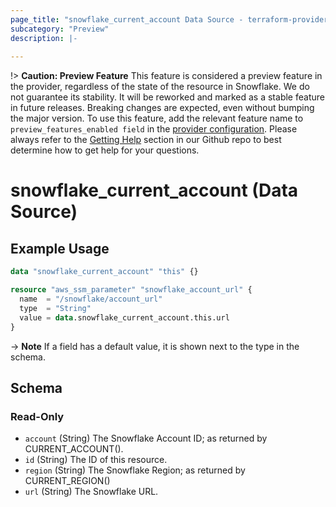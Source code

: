 ```yaml
---
page_title: "snowflake_current_account Data Source - terraform-provider-snowflake"
subcategory: "Preview"
description: |-
  
---
```


!> **Caution: Preview Feature** This feature is considered a preview feature in the provider, regardless of the state of the resource in Snowflake. We do not guarantee its stability. It will be reworked and marked as a stable feature in future releases. Breaking changes are expected, even without bumping the major version. To use this feature, add the relevant feature name to `preview_features_enabled field` in the [provider configuration](https://registry.terraform.io/providers/snowflakedb/snowflake/latest/docs#schema). Please always refer to the [Getting Help](https://github.com/snowflakedb/terraform-provider-snowflake?tab=readme-ov-file#getting-help) section in our Github repo to best determine how to get help for your questions.

# snowflake_current_account (Data Source)



## Example Usage

```terraform
data "snowflake_current_account" "this" {}

resource "aws_ssm_parameter" "snowflake_account_url" {
  name  = "/snowflake/account_url"
  type  = "String"
  value = data.snowflake_current_account.this.url
}
```

-> **Note** If a field has a default value, it is shown next to the type in the schema.

<!-- schema generated by tfplugindocs -->
## Schema

### Read-Only

- `account` (String) The Snowflake Account ID; as returned by CURRENT_ACCOUNT().
- `id` (String) The ID of this resource.
- `region` (String) The Snowflake Region; as returned by CURRENT_REGION()
- `url` (String) The Snowflake URL.
